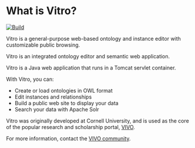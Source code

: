 # What is Vitro?

[![Build](https://github.com/vivo-project/Vitro/workflows/Build/badge.svg)](https://github.com/vivo-project/Vitro/actions?query=workflow%3ABuild)

Vitro is a general-purpose web-based ontology and instance editor with customizable public browsing. 

Vitro is an integrated ontology editor and semantic web application.

Vitro is a Java web application that runs in a Tomcat servlet container.

With Vitro, you can:

* Create or load ontologies in OWL format
* Edit instances and relationships
* Build a public web site to display your data
* Search your data with Apache Solr

Vitro was originally developed at Cornell University, and is used as the core of the popular
research and scholarship portal, [VIVO](https://duraspace.org/vivo/).

For more information, contact the [VIVO community](https://duraspace.org/vivo/resources/contact/).


